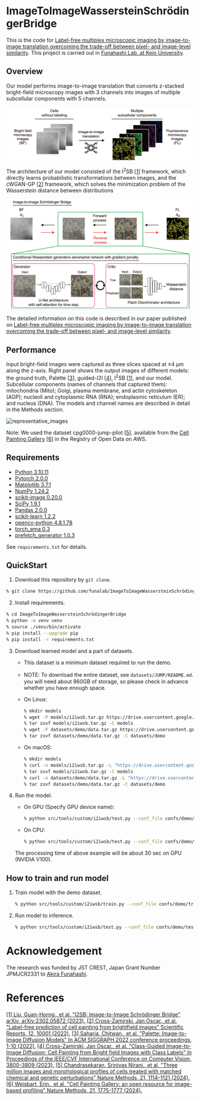 # ImageToImageWassersteinSchrödingerBridge

This is the code for [Label-free multiplex microscopic imaging by image-to-image translation overcoming the trade-off between pixel- and image-level similarity](hoge).
This project is carried out in [Funahashi Lab. at Keio University](https://fun.bio.keio.ac.jp/).

## Overview

Our model performs image-to-image translation that converts z-stacked bright-field microscopy images 
with 3 channels into images of multiple subcellular components with 5 channels.

![task](raw/task.png)

The architecture of our model consisted of the I$^{2}$SB [[1](#ref1)] framework,
which directly learns probabilistic transformations between images, and the cWGAN-GP [[2](#ref2)]
framework, which solves the minimization problem of the
Wasserstein distance between distributions

![proposed_architecture](raw/proposed_architecture.png)

The detailed information on this code is described in our paper published on [Label-free multiplex microscopic imaging by image-to-image translation overcoming the trade-off between pixel- and image-level similarity](hoge).

## Performance

Input bright-field images were captured as three slices spaced at ±4 μm along the z-axis.
Right panel shows the output images of different models: the ground truth, Palette [[3](#ref3)], 
guided-I2I [[4](#ref4)], I$^{2}$SB [[1](#ref1)], and our model.
Subcellular components (names of channels that captured them): mitochondria (Mito); Golgi, plasma membrane,
and actin cytoskeleton (AGP); nucleoli and cytoplasmic RNA (RNA); endoplasmic reticulum (ER);
and nucleus (DNA). The models and channel names are described in detail in the Methods section.

![representative_images](raw/representative_images.png)

Note: 
We used the dataset cpg0000-jump-pilot [[5](#ref5)],
available from the [Cell Painting Gallery](https://registry.opendata.aws/cellpainting-gallery/)  [[6](#ref6)]
in the Registry of Open Data on AWS.

## Requirements

- [Python 3.10.11](https://www.python.org/downloads/)
- [Pytorch 2.0.0](https://pytorch.org/)
- [Matplotlib 3.7.1](https://matplotlib.org/)
- [NumPy 1.24.2](http://www.numpy.org)
- [scikit-image 0.20.0](http://scikit-image.org/)
- [SciPy 1.9.1](https://scipy.org/)
- [Pandas 2.0.0](https://pandas.pydata.org/)
- [scikit-learn 1.2.2](https://scikit-learn.org/)
- [opencv-python 4.8.1.78](https://github.com/opencv/opencv-python)
- [torch_ema 0.3](https://github.com/fadel/pytorch_ema)
- [prefetch_generator 1.0.3](https://github.com/justheuristic/prefetch_generator)

See ```requirements.txt``` for details. 

## QuickStart

1. Download this repository by `git clone`.
```sh
% git clone https://github.com/funalab/ImageToImageWassersteinSchrödingerBridge.git
```
2. Install requirements.
```sh
% cd ImageToImageWassersteinSchrödingerBridge
% python -m venv venv
% source ./venv/bin/activate
% pip install --upgrade pip
% pip install -r requirements.txt
```
3. Download learned model and a part of datasets.
   - This dataset is a minimum dataset required to run the demo.
   - NOTE: To download the entire dataset, see `datasets/JUMP/README.md`.　you will need about 960GB of storage, so please check in advance whether you have enough space.

    - On Linux:

        ```sh
        % mkdir models
        % wget -P models/i2iwsb.tar.gz https://drive.usercontent.google.com/download?id=1klNecJvscby4DybfYEJeg8omuaRHQIeT&confirm=xxx
        % tar zxvf models/i2iwsb.tar.gz -C models
        % wget -P datasets/demo/data.tar.gz https://drive.usercontent.google.com/download?id=1xXsuKHGft_OpZxGzrthUIZUhYq20JYQW&confirm=xxx
        % tar zxvf datasets/demo/data.tar.gz -C datasets/demo
        ``` 

    - On macOS:

        ```sh
        % mkdir models
        % curl -o models/i2iwsb.tar.gz -L "https://drive.usercontent.google.com/download?id=1klNecJvscby4DybfYEJeg8omuaRHQIeT&confirm=xxx"
        % tar zxvf models/i2iwsb.tar.gz -C models
        % curl -o datasets/demo/data.tar.gz -L "https://drive.usercontent.google.com/download?id=1xXsuKHGft_OpZxGzrthUIZUhYq20JYQW&confirm=xxx"
        % tar zxvf datasets/demo/data.tar.gz -C datasets/demo
        ```

4. Run the model.
   - On GPU (Specify GPU device name):
        ```sh
        % python src/tools/custom/i2iwsb/test.py --conf_file confs/demo/test.cfg --device cuda:1 --model_dir models/i2iwsb --save_dir results/demo/i2iwsb
        ```
   - On CPU:
        ```sh
        % python src/tools/custom/i2iwsb/test.py --conf_file confs/demo/test.cfg --device cpu --model_dir models/i2iwsb --save_dir results/demo/i2iwsb
        ```
    The processing time of above example will be about 30 sec on GPU (NVIDIA V100).

## How to train and run model

1. Train model with the demo dataset.

    ```sh
    % python src/tools/custom/i2iwsb/train.py --conf_file confs/demo/train_fold1.cfg
    ```

2. Run model to inference.

    ```sh
    % python src/tools/custom/i2iwsb/test.py --conf_file confs/demo/test.cfg
    ```


# Acknowledgement

The research was funded by JST CREST, Japan Grant Number JPMJCR2331 to [Akira Funahashi](https://github.com/funasoul).

# References

<a id="ref1"></a>[[1] Liu, Guan-Horng., et al. "I2SB: Image-to-Image Schrödinger Bridge" arXiv, arXiv:2302.05872 (2023).](https://arxiv.org/abs/2302.05872) 
<a id="ref2"></a>[[2] Cross-Zamirski, Jan Oscar., et al. "Label-free prediction of cell painting from brightfield images" Scientific Reports, 12, 10001 (2022).](https://arxiv.org/abs/2302.05872) 
<a id="ref3"></a>[[3] Saharia, Chitwan., et al. "Palette: Image-to-Image Diffusion Models" In ACM SIGGRAPH 2022 conference proceedings, 1-10 (2022).](https://arxiv.org/abs/2111.05826) 
<a id="ref4"></a>[[4] Cross-Zamirski, Jan Oscar., et al. "Class-Guided Image-to-Image Diffusion: Cell Painting from Bright field Images with Class Labels" In Proceedings of the IEEE/CVF International Conference on Computer Vision, 3800-3809 (2023).](https://arxiv.org/abs/2303.08863)
<a id="ref5"></a>[[5] Chandrasekaran, Srinivas Niranj., et al. "Three million images and morphological profiles of cells treated with matched chemical and genetic perturbations" Nature Methods, 21, 1114–1121 (2024).](https://www.nature.com/articles/s41592-024-02241-6) 
<a id="ref6"></a>[[6] Weisbart, Erin., et al. "Cell Painting Gallery: an open resource for image-based profiling" Nature Methods, 21, 1775-1777 (2024).](https://www.nature.com/articles/s41592-024-02399-z) 

